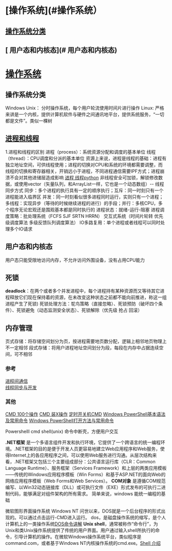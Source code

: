 # [操作系统](#操作系统）
## [操作系统分类](#操作系统分类)
## [ 用户态和内核态](# 用户态和内核态)

# [操作系统](https://github.com/Snailclimb/JavaGuide/blob/master/docs/operating-system/%E5%90%8E%E7%AB%AF%E7%A8%8B%E5%BA%8F%E5%91%98%E5%BF%85%E5%A4%87%E7%9A%84Linux%E5%9F%BA%E7%A1%80%E7%9F%A5%E8%AF%86.md#%E4%B8%80-%E4%BB%8E%E8%AE%A4%E8%AF%86%E6%93%8D%E4%BD%9C%E7%B3%BB%E7%BB%9F%E5%BC%80%E5%A7%8B)
## 操作系统分类
Windows 
Unix： 分时操作系统，每个用户轮流使用时间片进行操作
Linux: 严格来讲是一个内核，提供计算机软件与硬件之间通讯地平台，提供系统服务，“一切都是文件”。类似一棵树

## [进程和线程](https://github.com/wolverinn/Waking-Up/blob/master/Operating%20Systems.md#%E8%BF%9B%E7%A8%8B%E5%92%8C%E7%BA%BF%E7%A8%8B%E6%9C%89%E4%BB%80%E4%B9%88%E5%8C%BA%E5%88%AB)
1.进程和线程的区别
进程（process）：系统资源分配和调度的基本单位
线程（thread）：CPU调度和分派的基本单位
资源上来说，进程是线程的基础：进程有独立地址空间，可供线程使用；进程的切换对CPU和系统的环境都需要调整，而线程的切换和寄存器相关，开销远小于进程，不同进程通信需要IPF方式；进程崩溃不会对其他进储层造成影响
[进程 线程python](https://www.liaoxuefeng.com/wiki/1016959663602400/1017628290184064) 非线程安全可加锁，解锁修改数据，或使用vector（矢量队列，和ArrayList一样，它也是一个动态数组）-- 线程同步方式
同步：多个进程的执行具有一定的顺序执行；互斥：同一时刻只有一个进程能进入临界区
并发：同一时刻看似很多进程同时运行，实则只有一个进程；多线程：实现异步（等待的时候继续进程的进行）的手段；并行：多核CPU，多个程序无论宏观还是围观基本都是同时执行的
进程状态：就绪-运行-阻塞
进程调度策略：批处理系统（FCFS  SJF  SRTN  HRRN） 交互式系统（时间片轮转 优先级调度算法  多级反馈队列调度算法）
IO多路复用：单个进程或者线程可以同时处理多个IO请求
## 用户态和内核态
用户态只能受限地访问内存，不允许访问外围设备，没有占用CPU能力
## 死锁
__deadlock__：在两个或者多个并发进程中，每个进程持有某种资源而又等待其它进程释放它们现在保持着的资源，在未改变这种状态之前都不能向前推进，称这一组进程产生了死锁)
死锁处理方法：鸵鸟策略（直接忽略）、死锁预防（破坏四个条件）、死锁避免（动态监测安全状态）、死锁解除（优先级 抢占 回滚）
## 内存管理
页式存储：将存储空间划分为页，按进程需要地页数分配，逻辑上相邻地页物理上不一定相邻
段式存储：将用户进程地址空间划分为段，每段在内存中占据连续空间，可不相邻
### 参考
[进程间通信](https://www.jianshu.com/p/c1015f5ffa74)  
[线程同步与开发](https://segmentfault.com/a/1190000018970361)

### 其他
[CMD 100个操作](https://blog.csdn.net/CDersTeam/article/details/51346911?depth_1-utm_source=distribute.pc_relevant.none-task&utm_source=distribute.pc_relevant.none-task)  [CMD 装X操作](https://baijiahao.baidu.com/s?id=1639741003585442513&wfr=spider&for=pc) [定时开关机CMD](https://blog.csdn.net/qq_29229567/article/details/89190606)
[Windows PowerShell基本语法及常用命令](https://blog.csdn.net/lingpaoershiyishiji/article/details/25720273?depth_1-utm_source=distribute.pc_relevant.none-task&utm_source=distribute.pc_relevant.none-task)        [Windows PowerShell打开方法与常用命令](https://www.yuque.com/docs/share/f7bb056b-e1ef-425d-8ff8-585938b27290)

Powershelll cmd  shell(unix) 命令中断壳，方便用户交互

__.NET框架__ 是一个多语言组件开发和执行环境，它提供了一个跨语言的统一编程环境。.NET框架的目的是便于开发人员更容易地建立Web应用程序和Web服务，使得Internet上的各应用程序之间，可以使用Web服务进行沟通。从层次结构来看，.NET框架又包括三个主要组成部分：公共语言运行库（CLR：Common Language Runtime）、服务框架（Services Framework）和上层的两类应用模板——传统的Windows应用程序模板（Win Forms）和基于ASP.NET的面向Web的网络应用程序模板（Web Forms和Web Services）。
__COM对象__ 是遵循COM规范编写、以Win32动态链接库（DLL）或可执行文件（EXE）形式发布的可执行二进制代码，能够满足对组件架构的所有需求。
简单来说，windows 能统一编程的基础

微软图形界面操作系统 Windows NT 问世以来，DOS就是一个后台程序的形式出现的。可以通过点击运行-CMD进入运行。
dos，是磁盘操作系统的缩写，是个人计算机上的一类操作系统[DOS命令讲解](https://baike.baidu.com/item/dos/6672671#viewPageContent)
__Unix shell__，通常被称作“命令行”，为Unix和类Unix操作系统提供了传统的用户界面。用户通过输入shell所执行的命令，引导计算机的操作。在微软Windows操作系统平台，类似程序是command.com，或者基于Windows NT内核操作系统的cmd.exe。[Shell 介绍](https://baike.baidu.com/item/unix%20shell)